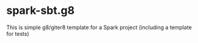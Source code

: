 # spark-sbt.g8

This is simple g8/giter8 template for a Spark project (including a template for tests)
